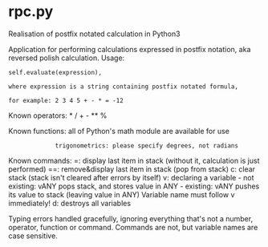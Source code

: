 # rpc.py
Realisation of postfix notated calculation in Python3

Application for performing calculations expressed in postfix notation, aka reversed polish calculation.
Usage:

    self.evaluate(expression),
    
    where expression is a string containing postfix notated formula,
    
    for example: 2 3 4 5 + - * = -12
    
    
Known operators: * / + - ** %

Known functions: all of Python's math module are available for use

                 trigonometrics: please specify degrees, not radians

Known commands:
    =:  display last item in stack (without it, calculation is just performed)
    ==: remove&display last item in stack (pop from stack)
    c:  clear stack (stack isn't cleared after errors by itself)
    v:  declaring a variable
        - not existing: vANY pops stack, and stores value in ANY
        - existing: vANY pushes its value to stack (leaving value in ANY)
        Variable name must follow v immediately!
    d:  destroys all variables
    
Typing errors handled gracefully, ignoring everything that's not a number,
operator, function or command.
Commands are not, but variable names are case sensitive.
